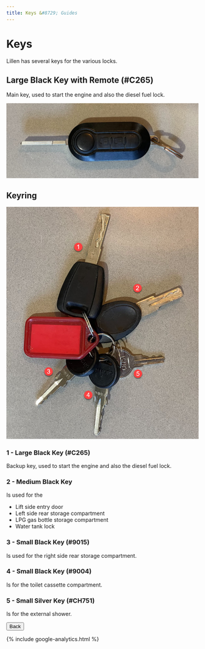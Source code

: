 ```yaml
---
title: Keys &#8729; Guides 
---
```


<link href="../styles/custom.css" rel="stylesheet" />

# Keys
Lillen has several keys for the various locks.

## Large Black Key with Remote (#C265)
Main key, used to start the engine and also the diesel fuel lock.

![mian-key](images/main-key.jpg)

## Keyring
![mian-key](images/keyring.jpg)

### 1 - Large Black Key (#C265)
Backup key, used to start the engine and also the diesel fuel lock.

### 2 - Medium Black Key 
Is used for the 
- Lift side entry door
- Left side rear storage compartment
- LPG gas bottle storage compartment
- Water tank lock

### 3 - Small Black Key (#9015)
Is used for the right side rear storage compartment.

### 4 - Small Black Key (#9004)
Is for the toilet cassette compartment.

### 5 - Small Silver Key (#CH751)
Is for the external shower.

<a href="/#guides"><button class="nav-button"><i class="arrow arrow-left"></i> Back</button></a>

{% include google-analytics.html %}